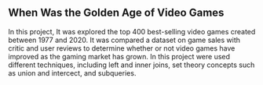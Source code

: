 ## When Was the Golden Age of Video Games
In this project, It was explored the top 400 best-selling video games created between 1977 and 2020. It was compared a dataset on game sales with critic and user reviews to determine whether or not video games have improved as the gaming market has grown.
In this project were used different techniques, including left and inner joins, set theory concepts such as union and intercect, and subqueries. 
